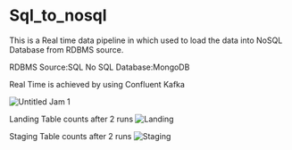 # Sql_to_nosql
This is a Real time data pipeline in which used to load the data into NoSQL Database from RDBMS source.

RDBMS Source:SQL
No SQL Database:MongoDB

Real Time is achieved by using Confluent Kafka 

![Untitled Jam 1](https://github.com/Telusuga/Sql_to_nosql/assets/113308141/1ad89fde-897d-41c3-a6db-2b673fb0002a)

Landing Table counts after 2 runs
![Landing](https://github.com/Telusuga/Sql_to_nosql/assets/113308141/1f3991ec-d54b-4705-adf6-84b64be1f1ee)

Staging Table counts after 2 runs
![Staging](https://github.com/Telusuga/Sql_to_nosql/assets/113308141/95aa9ca2-3db7-474e-b6a9-bf6031b9196d)

